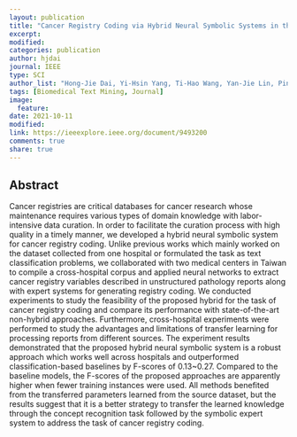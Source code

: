 ```yaml
---
layout: publication
title: "Cancer Registry Coding via Hybrid Neural Symbolic Systems in the Cross-Hospital Setting"
excerpt:
modified:
categories: publication
author: hjdai
journal: IEEE
type: SCI
author_list: "Hong-Jie Dai, Yi-Hsin Yang, Ti-Hao Wang, Yan-Jie Lin, Pin-Jou Lu, Chung-Yang Wu, Yu-Cheng Chang, You-Qian Lee, You-Chen Zhang, Yuan-Chi Hsu, Han-Hsiang Wu, Cheng-Rong Ke, Chih-Jen Huang, Yu-Tsang Wang, Sheau-Fang Yang, Kuan-Chung Hsiao, Ko-Jiunn Liu, Li-Tzong Chen, I-Shou Chang, K. S. Clifford Chao, Tsang-Wu Liu"
tags: [Biomedical Text Mining, Journal]
image:
  feature:
date: 2021-10-11
modified: 
link: https://ieeexplore.ieee.org/document/9493200
comments: true
share: true
---
```


## Abstract

Cancer registries are critical databases for cancer research whose maintenance requires various types of domain knowledge with labor-intensive data curation. In order to facilitate the curation process with high quality in a timely manner, we developed a hybrid neural symbolic system for cancer registry coding. Unlike previous works which mainly worked on the dataset collected from one hospital or formulated the task as text classification problems, we collaborated with two medical centers in Taiwan to compile a cross-hospital corpus and applied neural networks to extract cancer registry variables described in unstructured pathology reports along with expert systems for generating registry coding. We conducted experiments to study the feasibility of the proposed hybrid for the task of cancer registry coding and compare its performance with state-of-the-art non-hybrid approaches. Furthermore, cross-hospital experiments were performed to study the advantages and limitations of transfer learning for processing reports from different sources. The experiment results demonstrated that the proposed hybrid neural symbolic system is a robust approach which works well across hospitals and outperformed classification-based baselines by F-scores of 0.13~0.27. Compared to the baseline models, the F-scores of the proposed approaches are apparently higher when fewer training instances were used. All methods benefited from the transferred parameters learned from the source dataset, but the results suggest that it is a better strategy to transfer the learned knowledge through the concept recognition task followed by the symbolic expert system to address the task of cancer registry coding.

